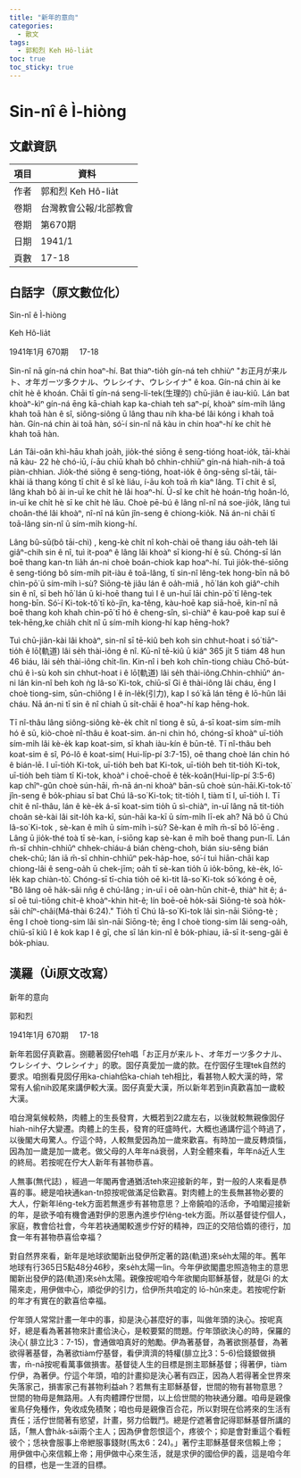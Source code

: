 ```yaml
---
title: "新年的意向"
categories:
  - 散文
tags:
  - 郭和烈 Keh Hô-lia̍t
toc: true
toc_sticky: true
---
```


# Sin-nî ê Ì-hiòng

## 文獻資訊

| 項目 | 資料 |
|---|---|
| 作者 | 郭和烈 Keh Hô-lia̍t |
| 卷期 | 台灣教會公報/北部教會 |
| 卷期 | 第670期 |
| 日期 | 1941/1 |
| 頁數 | 17-18 |

## 白話字（原文數位化）

Sin-nî ê Ì-hiòng

Keh Hô-lia̍t

1941年1月 670期     17-18

Sin-nî nā gín-ná chin hoaⁿ-hí. Bat thiaⁿ-tio̍h gín-ná teh chhiùⁿ "お正月が来ルト、オ年ガーツ多クナル、ウレシイナ、ウレシイナ" ê koa. Gín-ná chin ài ke chi̍t hè ê khoán. Chāi tī gín-ná seng-lí-tek(生理的) chū-jiân ê iau-kiû. Lán bat khoàⁿ-kìⁿ gín-ná ēng kā-chiah kap ka-chiah teh saⁿ-pí, khoàⁿ sím-mi̍h lâng khah toā hàn ê sî, siông-siông ū lâng thau nih kha-bé lâi kóng i khah toā hàn. Gín-ná chin ài toā hàn, só͘-í sin-nî nā kàu in chin hoaⁿ-hí ke chi̍t hè khah toā hàn.

Lán Tâi-oân khì-hāu khah joa̍h, jio̍k-thé siōng ê seng-tióng hoat-io̍k, tāi-khài nā kàu- 22 hè chó-iū, í-āu chiū khah bô chhin-chhiūⁿ gín-ná hiah-nih-á toā piàn-chhian. Jio̍k-thé siōng ê seng-tióng, hoat-io̍k ê ōng-sēng sî-tāi, tāi-khài iā thang kóng tī chit ê sî kè liáu, í-āu koh toā m̄ kiaⁿ lâng. Tī chit ê sî, lâng khah bô ài in-uī ke chi̍t hè lâi hoaⁿ-hí. Ū-sî ke chi̍t hè hoán-tńg hoân-ló, in-uī ke chi̍t hè sī ke chi̍t hè lāu. Choè pē-bú ê lâng nî-nî ná soe-jio̍k, lâng tuì choân-thé lâi khoàⁿ, nî-nî ná kūn jîn-seng ê chiong-kio̍k. Nā án-ni chāi tī toā-lâng sin-nî ū sím-mi̍h kiong-hí.

Lâng bû-sū(bô tāi-chì) , keng-kè chi̍t nî koh-chài oē thang iáu oa̍h-teh lâi giâⁿ-chih sin ê nî, tuì it-poaⁿ ê lâng lâi khoàⁿ sī kiong-hí ê sū. Chóng-sī lán boē thang kan-tn lia̍h án-ni choè boán-chiok kap hoaⁿ-hí. Tuì jio̍k-thé-siōng ê seng-tióng bô sím-mi̍h pit-iàu ê toā-lâng, tī sin-nî lêng-tek hong-bīn nā bô chìn-pō͘ ū sím-mi̍h ì-sù? Siōng-tè jiâu lán ê oa̍h-miā , hō͘ lán koh giâⁿ-chih sin ê nî, sī beh hō͘ lán ū ki-hoē thang tuì I ê un-huī lāi chìn-pō͘ tī lêng-tek hong-bīn. Só͘-í Ki-tok-tô͘ tī kò-jîn, ka-têng, kàu-hoē kap siā-hoē, kin-nî nā boē thang koh khah chìn-pō͘ tī hó ê cheng-sîn, sì-chiàⁿ ê kau-poê kap suí ê tek-hēng,ke chia̍h chi̍t nî ū sím-mi̍h kiong-hí kap hēng-hok?

Tuì chū-jiân-kài lâi khoàⁿ, sin-nî sī tē-kiû beh koh sin chhut-hoat i só͘ tiāⁿ-tio̍h ê lō͘(軌道) lâi se̍h thài-iông ê nî. Kū-nî tē-kiû ū kiâⁿ 365 ji̍t 5 tiám 48 hun 46 biáu, lâi se̍h thài-iông chi̍t-lìn. Kin-nî i beh koh chīn-tiong chiàu Chō-bu̍t-chú ê ì-sù koh sin chhut-hoat i ê lō͘(軌道) lâi se̍h thài-iông.Chhin-chhiūⁿ án-ni lán kin-nî beh koh ǹg Iâ-so͘ Ki-tok, chiū-sī Gi ê thài-iông lâi cháu, ēng I choè tiong-sim, sūn-chiông I ê ín-le̍k(引力), kap I só͘ kā lán tēng ê lō-hûn lâi cháu. Nā án-ni tī sin ê nî chiah ū si̍t-chāi ê hoaⁿ-hí kap hēng-hok.

Tī nî-thâu lâng siông-siông kè-e̍k chi̍t nî tiong ê sū, á-sī koat-sim sím-mi̍h hó ê sū, kiò-choè nî-thâu ê koat-sim. án-ni chin hó, chóng-sī khoàⁿ uī-tio̍h sím-mi̍h lâi kè-e̍k kap koat-sim, sī khah iàu-kín ê būn-tê. Tī nî-thâu beh koat-sim ê sî, Pó-lô ê koat-sim( Hui-li̍p-pí 3:7-15), oē thang choè lán chin hó ê bián-lē. I uī-tio̍h Ki-tok, uī-tio̍h beh bat Ki-tok, uī-tio̍h beh tit-tio̍h Ki-tok, uī-tio̍h beh tiàm tī Ki-tok, khoàⁿ i choē-choē ê te̍k-koân(Hui-li̍p-pí 3:5-6) kap chîⁿ-gûn choè sún-hāi, m̄-nā án-ni khoàⁿ bān-sū choè sún-hāi.Ki-tok-tô͘ jîn-seng ê bo̍k-phiau sī bat Chú Iâ-so͘ Ki-tok; tit-tio̍h I, tiàm tī I, uī-tio̍h I. Tī chit ê nî-thâu, lán ê kè-e̍k á-sī koat-sim tio̍h ū sì-chiàⁿ, in-uī lâng nā tit-tio̍h choân sè-kài lâi sit-lo̍h ka-kī, sún-hāi ka-kī ū sím-mi̍h lī-ek ah? Nā bô ū Chú Iâ-so͘ Ki-tok , sè-kan ê mi̍h ū sím-mi̍h ì-sù? Sè-kan ê mi̍h m̄-sī bô lō͘-ēng . Lâng ū jio̍k-thé toà tī sè-kan, í-siōng kap sè-kan ê mi̍h boē thang pun-lī. Lán m̄-sī chhin-chhiūⁿ chhek-chiáu-á bián chèng-choh, bián siu-sêng bián chek-chū; lán iā m̄-sī chhin-chhiūⁿ pek-ha̍p-hoe, só͘-í tuì hiān-chāi kap chiong-lâi ê seng-oa̍h ū chek-jīm; oa̍h tī sè-kan tio̍h ū io̍k-bōng, kè-e̍k, ló͘-le̍k kap chiàn-tò͘. Chóng-sī tī-chia tio̍h oē kì-tit Iâ-so͘ Ki-tok só͘ kóng ê oē, "Bô lâng oē ha̍k-sāi nn̄g ê chú-lâng ; in-uī i oē oàn-hūn chit-ê, thiàⁿ hit ê; á-sī oē tuì-tiōng chit-ê khoàⁿ-khin hit-ê; lín boē-oē ho̍k-sāi Siōng-tè soà ho̍k-sāi chîⁿ-châi(Má-thài 6:24)." Tio̍h tī Chú Iâ-so͘ Ki-tok lâi sìn-nāi Siōng-tè ; ēng I choè tiong-sim lâi sìn-nāi Siōng-tè; ēng I choè tiong-sim lâi seng-oa̍h, chiū-sī kiû I ê kok kap I ê gī, che sī lán kin-nî ê bo̍k-phiau, iā-sī it-seng-gâi ê bo̍k-phiau.

## 漢羅（Ùi原文改寫）

新年的意向

郭和烈

1941年1月 670期     17-18

新年若囡仔真歡喜。捌聽著囡仔teh唱「お正月が来ルト、オ年ガーツ多クナル、ウレシイナ、ウレシイナ」的歌。囡仔真愛加一歲的款。在佇囡仔生理tek自然的要求。咱捌看見囡仔用ka-chiah佮ka-chiah teh相比，看甚物人較大漢的時，常常有人偷nih跤尾來講伊較大漢。囡仔真愛大漢，所以新年若到in真歡喜加一歲較大漢。

咱台灣氣候較熱，肉體上的生長發育，大概若到22歲左右，以後就較無親像囡仔hiah-nih仔大變遷。肉體上的生長，發育的旺盛時代，大概也通講佇這个時過了，以後閣大毋驚人。佇這个時，人較無愛因為加一歲來歡喜。有時加一歲反轉煩惱，因為加一歲是加一歲老。做父母的人年年ná衰弱，人對全體來看，年年ná近人生的終局。若按呢在佇大人新年有甚物恭喜。

人無事(無代誌) ，經過一年閣再會通猶活teh來迎接新的年，對一般的人來看是恭喜的事。總是咱袂通kan-tn掠按呢做滿足佮歡喜。對肉體上的生長無甚物必要的大人，佇新年lêng-tek方面若無進步有甚物意思？上帝饒咱的活命，予咱閣迎接新的年，是欲予咱有機會通對伊的恩惠內進步佇lêng-tek方面。所以基督徒佇個人，家庭，教會佮社會，今年若袂通閣較進步佇好的精神，四正的交陪佮媠的德行，加食一年有甚物恭喜佮幸福？

對自然界來看，新年是地球欲閣新出發伊所定著的路(軌道)來se̍h太陽的年。舊年地球有行365日5點48分46秒，來se̍h太陽一lìn。今年伊欲閣盡忠照造物主的意思閣新出發伊的路(軌道)來se̍h太陽。親像按呢咱今年欲閣向耶穌基督，就是Gi 的太陽來走，用伊做中心，順從伊的引力，佮伊所共咱定的 lō-hûn來走。若按呢佇新的年才有實在的歡喜佮幸福。

佇年頭人常常計畫一年中的事，抑是決心甚麼好的事，叫做年頭的決心。按呢真好，總是看為著甚物來計畫佮決心，是較要緊的問題。佇年頭欲決心的時，保羅的決心( 腓立比3：7-15)，會通做咱真好的勉勵。伊為著基督，為著欲捌基督，為著欲得著基督，為著欲tiàm佇基督，看伊濟濟的特權(腓立比3：5-6)佮錢銀做損害，m̄-nā按呢看萬事做損害。基督徒人生的目標是捌主耶穌基督；得著伊，tiàm佇伊，為著伊。佇這个年頭，咱的計畫抑是決心著有四正，因為人若得著全世界來失落家己，損害家己有甚物利益ah？若無有主耶穌基督，世間的物有甚物意思？世間的物毋是無路用。人有肉體蹛佇世間，以上佮世間的物袂通分離。咱毋是親像雀鳥仔免種作，免收成免積聚；咱也毋是親像百合花，所以對現在佮將來的生活有責任；活佇世間著有慾望，計畫，努力佮戰鬥。總是佇遮著會記得耶穌基督所講的話，「無人會ha̍k-sāi兩个主人；因為伊會怨恨這个，疼彼个；抑是會對重這个看輕彼个；恁袂會服事上帝紲服事錢財(馬太6：24)。」著佇主耶穌基督來信賴上帝；用伊做中心來信賴上帝；用伊做中心來生活，就是求伊的國佮伊的義，這是咱今年的目標，也是一生涯的目標。
